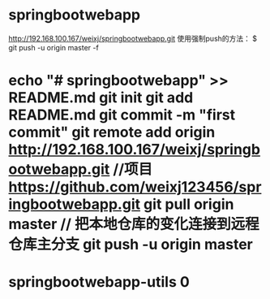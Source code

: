 # springbootwebapp
http://192.168.100.167/weixj/springbootwebapp.git
使用强制push的方法：
$ git push -u origin master -f 

echo "# springbootwebapp" >> README.md
git init
git add README.md
git commit -m "first commit"
git remote add origin http://192.168.100.167/weixj/springbootwebapp.git    //项目
                      https://github.com/weixj123456/springbootwebapp.git
git pull origin master // 把本地仓库的变化连接到远程仓库主分支
git push -u origin master
=======
# springbootwebapp-utils   0
